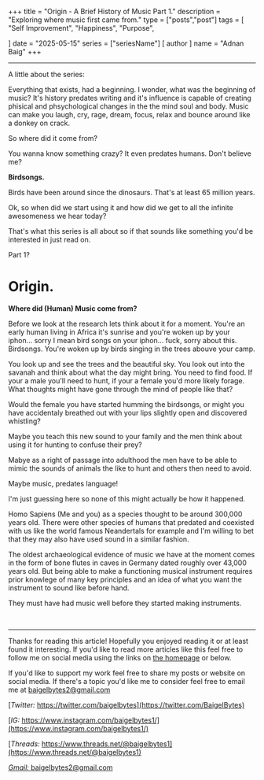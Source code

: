 +++
title = "Origin - A Brief History of Music Part 1."
description = "Exploring where music first came from."
type = ["posts","post"]
tags = [
	"Self Improvement",
	"Happiness",
	"Purpose",
    
]
date = "2025-05-15"
series = ["seriesName"]
[ author ]
  name = "Adnan Baig"
+++

---

A little about the series:

Everything that exists, had a beginning. I wonder, what was the beginning of music? It's history predates writing and it's influence is capable of creating phisical and phsychological changes in the the mind soul and body. Music can make you laugh, cry, rage, dream, focus, relax and bounce around like a donkey on crack.

So where did it come from?

You wanna know something crazy? It even predates humans. Don't believe me?

**Birdsongs.**

Birds have been around since the dinosaurs. That's at least 65 million years.

Ok, so when did we start using it and how did we get to all the infinite awesomeness we hear today?

That's what this series is all about so if that sounds like something you'd be interested in just read on.

Part 1?

# Origin.

**Where did (Human) Music come from?**

Before we look at the research lets think about it for a moment. You're an early human living in Africa it's sunrise and you're woken up by your iphon... sorry I mean bird songs on your iphon... fuck, sorry about this. Birdsongs. You're woken up by birds singing in the trees abouve your camp.

You look up and see the trees and the beautiful sky. You look out into the savanah and think about what the day might bring. You need to find food. If your a male you'll need to hunt, if your a female you'd more likely forage. What thoughts might have gone through the mind of people like that?

Would the female you have started humming the birdsongs, or might you have accidentaly breathed out with your lips slightly open and discovered whistling?

Maybe you teach this new sound to your family and the men think about using it for hunting to confuse their prey?

Mabye as a right of passage into adulthood the men have to be able to mimic the sounds of animals the like to hunt and others then need to avoid.

Maybe music, predates language!


I'm just guessing here so none of this might actually be how it happened.


Homo Sapiens (Me and you) as a species thought to be around 300,000 years old. There were other species of humans that predated and coexisted with us like the world famous Neandertals for example and I'm willing to bet that they may also have used sound in a similar fashion.

The oldest archaeological evidence of music we have at the moment comes in the form of bone flutes in caves in Germany dated roughly over 43,000 years old. But being able to make a functioning musical instrument requires prior knowlege of many key principles and an idea of what you want the instrument to sound like before hand.


They must have had music well before they started making instruments.









&nbsp;

---

Thanks for reading this article! Hopefully you enjoyed reading it or at least found it interesting. If you'd like to read more articles like this feel free to follow me on social media using the links on [the homepage](https://baigelbytes.com) or below.

If you'd like to support my work feel free to share my posts or website on social media. If there's a topic you'd like me to consider feel free to email me at baigelbytes2@gmail.com


[*Twitter:* https://twitter.com/baigelbytes](https://twitter.com/BaigelBytes)

[*IG:* https://www.instagram.com/baigelbytes1/](https://www.instagram.com/baigelbytes1/)

[*Threads:* https://www.threads.net/@baigelbytes1](https://www.threads.net/@baigelbytes1)

[*Gmail:* baigelbytes2@gmail.com](baigelbytes2@gmail.com)

